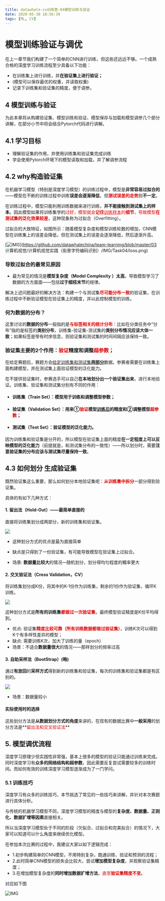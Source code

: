 ```yaml
---
title: datawhale-cv训练营-04模型训练与验证
date: 2020-05-30 18:56:39
tags: [ML, CV]
---
```






# 模型训练验证与调优

在上一章节我们构建了一个简单的CNN进行训练，但这些还远远不够。一个成熟合格的深度学习训练流程至少具备以下功能：

- 在训练集上进行训练，并**在验证集上进行验证；**
- (模型可以保存最优的权重，并读取权重)
- 记录下训练集和验证集的精度，便于调参。

## 4 模型训练与验证

为此本章将从构建验证集、模型训练和验证、模型保存与加载和模型调参几个部分讲解，在部分小节中将会结合Pytorch代码进行讲解。

## 4.1 学习目标

- 理解验证集的作用，并使用训练集和验证集完成训练
- 学会使用Pytorch环境下的模型读取和加载，并了解调参流程

## 4.2 why构造验证集

在机器学习模型（特别是深度学习模型）的训练过程中，模型是**非常容易过拟合的**——模型在不断的训练过程中训练**误差会逐渐降低**，但<font color="#dd0000">**测试误差的走势**</font>则**不一定**。

在训练过程中，模型只能利用训练数据来进行训练，**并不能接触到测试集上的样本**。因此模型如果将训练集学的<font color="#dd0000">过好，模型就会**记住**<u>训练样本</u>的**细节**，导致模型**在测试集的泛化效果较差**</font>，这种现象称为过拟合（Overfitting）。



过拟合的大致特征，如图所示：随着模型复杂度和模型训练轮数的增加，CNN模型在训练集上的误差会降低，但在测试集上的误差会逐渐降低，然后逐渐升高。

[![IMG](https://github.com/datawhalechina/team-learning/raw/master/03%20%E8%AE%A1%E7%AE%97%E6%9C%BA%E8%A7%86%E8%A7%89/%E8%AE%A1%E7%AE%97%E6%9C%BA%E8%A7%86%E8%A7%89%E5%AE%9E%E8%B7%B5%EF%BC%88%E8%A1%97%E6%99%AF%E5%AD%97%E7%AC%A6%E7%BC%96%E7%A0%81%E8%AF%86%E5%88%AB%EF%BC%89/IMG/Task04/loss.png)](https://github.com/datawhalechina/team-learning/blob/master/03 计算机视觉/计算机视觉实践（街景字符编码识别）/IMG/Task04/loss.png)





### 导致过拟合的最常见原因

- 最为常见的情况是**模型复杂度（Model Complexity ）太高**，导致模型学习了数据的方方面面——包括**过于细枝末节**的规律。

解决上述问题最好的解决方法：构建一个与测试集<font color="#dd0000">**尽可能分布一致**</font>的验证集，在训练过程中不断验证模型在验证集上的精度，并以此控制模型的训练。



### 何为数据的分布？

这里讨论的**数据的分布**一般指的是<font color="#dd0000">**与标签相关的统计分布**</font>：比如在分类任务中“分布”指的是标签的**类别分布**，训练集-验证集-测试集的**类别分布情况应该大体一致**；如果标签是带有时序信息，则验证集和测试集的时间间隔应该保持一致。



### 验证集主要的2个作用：<font color="#dd0000">验证</font>精度和调整<font color="#dd0000">超参数</font>；

在给定赛题后，赛题方会<u>给定训练集和测试集**两部分**</u>数据。参赛者需要在训练集上面构建模型，并在测试集上面验证模型的泛化能力。

在不提供验证集时，参赛选手可以自己**在本地划分出一个验证集出来**，进行本地验证。训练集、验证集和测试集分别有不同的作用：

- #### 训练集（Train Set）：模型用于训练和调整模型参数；

- #### 验证集（Validation Set）：用来①<font color="#dd0000">验证</font>模型<u>训练后</u>的精度和②调整模型<font color="#dd0000">超参数</font>；

- #### 测试集（Test Set）：验证模型的泛化能力。



因为训练集和验证集是分开的，所以模型在验证集上面的精度**在一定程度上可以反映模型的泛化能力**（前提就是，和测试集分布的一致性）——所以划分时，需要**注意验证集的分布应该与测试集尽量保持一致**。



## 4.3 如何划分 生成验证集

既然验证集这么重要，那么如何划分本地验证集呢：<font color="#dd0000">**从训练集中拆分**</font>一部分得到验证集。

具体的有如下几种方式：

#### 1. 留出法（Hold-Out）——最简单直接的

直接将训练集划分成两部分，新的训练集和验证集。

![](https://tva1.sinaimg.cn/large/007S8ZIlgy1gfapeqhp0gj30r00ee0t0.jpg)

- 这种划分方式的优点是最为直接简单

- 缺点是只得到了一份验证集，有可能导致模型在验证集上过拟合。

- 场景: **数据量比较大**的情况—随机划分，划分得均匀程度的概率更大



#### 2. 交叉验证法（Cross Validation，CV）

将训练集划分成K份，将其中的K-1份作为训练集，剩余的1份作为验证集，循环K训练。

![](https://tva1.sinaimg.cn/large/007S8ZIlgy1gfapfbvkqkj30qg0huaaj.jpg)

这种划分方式是**所有的训练集<font color="#dd0000">都做过一次验证集</font>**，最终模型验证精度是K份平均得到。

- 优点: 验证集<font color="#dd0000">**精度比较可靠（所有训练数据都做过验证集）**</font>，训练K次可以得到K个有多样性差异的模型；
- 缺点: 需要训练K次，加大了训练的量（epoch）
- 场景：不适合**数据量很大**的情况——那样划分的频率过高



#### 3. 自助采样法（BootStrap）(略)

通过**有放回**的**采样方式**得到新的训练集和验证集，每次的训练集和验证集都是有区别的。

![](https://tva1.sinaimg.cn/large/007S8ZIlgy1gfapje5ph0j30q40ew74p.jpg)

- 场景：数据量较小



#### 实际使用时的选择

这些划分方法是**从数据划分方式的角度**来讲的，在现有的数据比赛中**一般采用**的划分方法是**<font color="#dd0000">留出法和交叉验证法</font>**



## 5. 模型调优流程

深度学习原理少但实践性非常强，基本上很多的模型的验证只能通过训练来完成。同时深度学习有**众多的网络结构和超参数**，因此需要反复尝试需要较多的训练时间。而如何有效的训练深度学习模型逐渐成为了一门学问。

### 5.1 训练技巧

深度学习有众多的训练技巧，本节挑选了常见的一些技巧来讲解，并针对本次赛题进行具体分析。



与传统的机器学习模型不同，深度学习模型的精度与模型的**复杂度、数据量、正则化、数据扩增等因素**直接相关。

所以当深度学习模型处于不同的阶段（欠拟合、过拟合和完美拟合）的情况下，大家可以知道可以什么角度来继续优化模型。



在参加本次比赛的过程中，我建议大家以如下逻辑完成：

- 1.初步构建简单的CNN模型，不用特别复杂，跑通训练、验证和预测的流程；
- 2.此时简单CNN模型的损失会比较大，尝试**增加模型复杂度**，并观察验证集精度；
- 3.在增加模型复杂度的**同时增加数据扩增方法**，<font color="#dd0000">直至**验证集精度不变**</font>。



对应如下图

![IMG](https://github.com/datawhalechina/team-learning/raw/master/03%20%E8%AE%A1%E7%AE%97%E6%9C%BA%E8%A7%86%E8%A7%89/%E8%AE%A1%E7%AE%97%E6%9C%BA%E8%A7%86%E8%A7%89%E5%AE%9E%E8%B7%B5%EF%BC%88%E8%A1%97%E6%99%AF%E5%AD%97%E7%AC%A6%E7%BC%96%E7%A0%81%E8%AF%86%E5%88%AB%EF%BC%89/IMG/Task04/%E8%B0%83%E5%8F%82%E6%B5%81%E7%A8%8B.png)